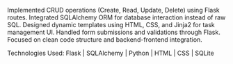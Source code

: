 Implemented CRUD operations (Create, Read, Update, Delete) using Flask routes.
Integrated SQLAlchemy ORM for database interaction instead of raw SQL.
Designed dynamic templates using HTML, CSS, and Jinja2 for task management UI.
Handled form submissions and validations through Flask.
Focused on clean code structure and backend-frontend integration.


Technologies Used: Flask | SQLAlchemy | Python | HTML | CSS | SQLite
